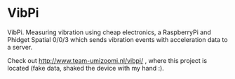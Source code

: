 VibPi
=====

VibPi. Measuring vibration using cheap electronics, a RaspberryPi and Phidget Spatial 0/0/3 which sends vibration events with acceleration data to a server.

Check out http://www.team-umizoomi.nl/vibpi/ , where this project is located (fake data, shaked the device with my hand :).
